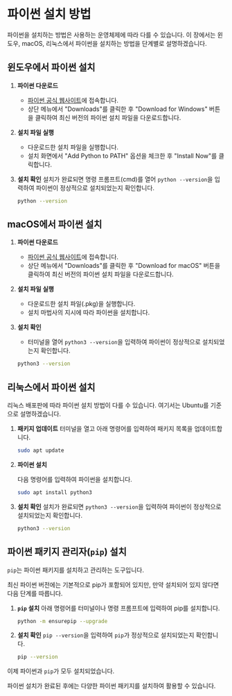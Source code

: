 
# 파이썬 설치 방법

파이썬을 설치하는 방법은 사용하는 운영체제에 따라 다를 수 있습니다. 이 장에서는 윈도우, macOS, 리눅스에서 파이썬을 설치하는 방법을 단계별로 설명하겠습니다.

## 윈도우에서 파이썬 설치

1. **파이썬 다운로드**
   - [파이썬 공식 웹사이트](https://www.python.org/)에 접속합니다.
   - 상단 메뉴에서 "Downloads"를 클릭한 후 "Download for Windows" 버튼을 클릭하여 최신 버전의 파이썬 설치 파일을 다운로드합니다.

2. **설치 파일 실행**
   - 다운로드한 설치 파일을 실행합니다.
   - 설치 화면에서 "Add Python to PATH" 옵션을 체크한 후 "Install Now"를 클릭합니다.

3. **설치 확인**
  설치가 완료되면 명령 프롬프트(cmd)를 열어 `python --version`을 입력하여 파이썬이 정상적으로 설치되었는지 확인합니다.

   ```sh
   python --version
   ```

## macOS에서 파이썬 설치

1. **파이썬 다운로드**
   - [파이썬 공식 웹사이트](https://www.python.org/)에 접속합니다.
   - 상단 메뉴에서 "Downloads"를 클릭한 후 "Download for macOS" 버튼을 클릭하여 최신 버전의 파이썬 설치 파일을 다운로드합니다.

2. **설치 파일 실행**
   - 다운로드한 설치 파일(.pkg)을 실행합니다.
   - 설치 마법사의 지시에 따라 파이썬을 설치합니다.

3. **설치 확인**
   - 터미널을 열어 `python3 --version`을 입력하여 파이썬이 정상적으로 설치되었는지 확인합니다.

   ```sh
   python3 --version
   ```

## 리눅스에서 파이썬 설치

리눅스 배포판에 따라 파이썬 설치 방법이 다를 수 있습니다. 여기서는 Ubuntu를 기준으로 설명하겠습니다.

1. **패키지 업데이트**
   터미널을 열고 아래 명령어를 입력하여 패키지 목록을 업데이트합니다.

   ```sh
   sudo apt update
   ```

2. **파이썬 설치**

   다음 명령어를 입력하여 파이썬을 설치합니다.

   ```sh
   sudo apt install python3
   ```

3. **설치 확인**
   설치가 완료되면 `python3 --version`을 입력하여 파이썬이 정상적으로 설치되었는지 확인합니다.

   ```sh
   python3 --version
   ```

## 파이썬 패키지 관리자(`pip`) 설치

`pip`는 파이썬 패키지를 설치하고 관리하는 도구입니다. 

최신 파이썬 버전에는 기본적으로 pip가 포함되어 있지만, 만약 설치되어 있지 않다면 다음 단계를 따릅니다.

1. **`pip` 설치**
   아래 명령어를 터미널이나 명령 프롬프트에 입력하여 pip를 설치합니다.

   ```sh
   python -m ensurepip --upgrade
   ```

2. **설치 확인**
   `pip --version`을 입력하여 `pip`가 정상적으로 설치되었는지 확인합니다.

   ```sh
   pip --version
   ```

이제 파이썬과 `pip`가 모두 설치되었습니다. 

파이썬 설치가 완료된 후에는 다양한 파이썬 패키지를 설치하여 활용할 수 있습니다.
